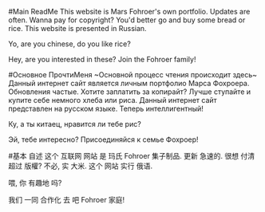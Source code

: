 #Main ReadMe
This website is Mars Fohroer's own portfolio. Updates are often. 
Wanna pay for copyright? You'd better go and buy some bread or rice.
This website is presented in Russian.

Yo, are you chinese, do you like rice?

Hey, are you interested in these? Join the Fohroer family!

#Основное ПрочтиМеня
~Основной процесс чтения происходит здесь~
Данный интернет сайт является личным портфолио Марса Фохроера. Обновления частые.
Хотите заплатить за копирайт? Лучше ступайте и купите себе немного хлеба или риса.
Данный интернет сайт представлен на русском языке.
Теперь интеллигентный!

Ку, а ты китаец, нравится ли тебе рис?

Эй, тебе интересно? Присоединяйся к семье Фохроер!

#基本 自述
这个 互联网 网站 是 玛氏 Fohroer 集子制品. 更新 急速的.
很想 付清 超过 版權? 不必, 实 大米.
这个 网站 实行 俄语.

喂, 你 有趣地 吗?

我们 一同 合作化 去 吧 Fohroer 家庭!